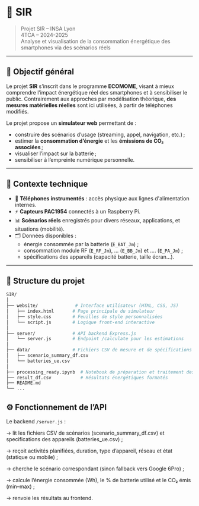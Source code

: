 # 📱 SIR 

> Projet SIR – INSA Lyon  
> 4TCA – 2024-2025  
> Analyse et visualisation de la consommation énergétique des smartphones via des scénarios réels

---

## 🎯 Objectif général

Le projet **SIR** s’inscrit dans le programme **ECOMOME**, visant à mieux comprendre l’impact énergétique réel des smartphones et à sensibiliser le public. Contrairement aux approches par modélisation théorique, **des mesures matérielles réelles** sont ici utilisées, à partir de téléphones modifiés.

Le projet propose un **simulateur web** permettant de :
- construire des scénarios d’usage (streaming, appel, navigation, etc.) ;
- estimer la **consommation d’énergie** et les **émissions de CO₂ associées** ;
- visualiser l’impact sur la batterie ;
- sensibiliser à l’empreinte numérique personnelle.

---

## 🧪 Contexte technique

- 📲 **Téléphones instrumentés** : accès physique aux lignes d'alimentation internes.
- ⚡ **Capteurs PAC1954** connectés à un Raspberry Pi.
- 📊 **Scénarios réels** enregistrés pour divers réseaux, applications, et situations (mobilité).
- 🗂️ Données disponibles :
  - énergie consommée par la batterie (`E_BAT_Jm`) ;
  - consommation module RF (`E_RF_Jm`), ... (`E_BB_Jm`) et .... (`E_PA_Jm`) ;
  - spécifications des appareils (capacité batterie, taille écran…).

---

## 🧱 Structure du projet

```bash
SIR/
│
├── website/              # Interface utilisateur (HTML, CSS, JS)
│   ├── index.html       # Page principale du simulateur
│   ├── style.css        # Feuilles de style personnalisées
│   └── script.js        # Logique front-end interactive
│
├── server/              # API backend Express.js
│   └── server.js        # Endpoint /calculate pour les estimations
│
├── data/                # Fichiers CSV de mesure et de spécifications
│   ├── scenario_summary_df.csv
│   └── batteries_ue.csv
│
├── processing_ready.ipynb  # Notebook de préparation et traitement des données
├── result_df.csv           # Résultats énergétiques formatés
├── README.md
└── ...

```
## ⚙️ Fonctionnement de l’API
Le backend `/server.js` :

-> lit les fichiers CSV de scénarios (scenario_summary_df.csv) et specifications des appareils (batteries_ue.csv) ;

-> reçoit activités planifiées, duration, type d’appareil, réseau et état (statique ou mobile) ;

-> cherche le scénario correspondant (sinon fallback vers Google 6Pro) ;

-> calcule l’énergie consommée (Wh), le % de batterie utilisé et le CO₂ émis (min–max) ;

-> renvoie les résultats au frontend.

